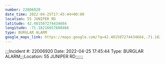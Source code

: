 ```yaml
---
number: 22006920
date_time: 2022-04-25T17:45:44+00:00
location: 55 JUNIPER RD
latitude: 42.401507274434664
longitude: -71.18216657600466
type: BURGLAR ALARM
google_maps_link: https://maps.google.com/?q=42.401507274434664,-71.18216657600466
---
```


;;;Incident #: 22006920  Date: 2022-04-25 17:45:44   Type: BURGLAR ALARM;;;Location: 55 JUNIPER RD;;;;;;
